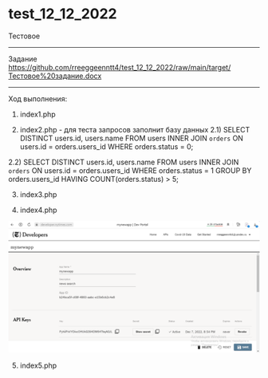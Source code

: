 # test_12_12_2022
 Тестовое

------------------------------------------------------------------

Задание https://github.com/rreeggeenntt4/test_12_12_2022/raw/main/target/Тестовое%20задание.docx

------------------------------------------------------------------

Ход выполнения:
1) index1.php

2) index2.php - для теста запросов заполнит базу данных
2.1) 
SELECT DISTINCT users.id, users.name 
FROM users 
INNER JOIN `orders` ON users.id = orders.users_id
WHERE orders.status = 0;

2.2)
SELECT DISTINCT users.id, users.name 
FROM users 
INNER JOIN `orders` ON users.id = orders.users_id
WHERE orders.status = 1
GROUP BY orders.users_id HAVING COUNT(orders.status) > 5;

3) index3.php

4) index4.php

<img src="https://github.com/rreeggeenntt4/apitest.ru/blob/main/media/2022-12-07_21-01-06.png" alt="">



5) index5.php
